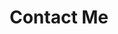 ---
home: true
portfolio: true
title: Contact Me
icon: phone
name: Sengly MUY
avatar: avata.png

titles:
  - The AI Engineering.

footer: false
---